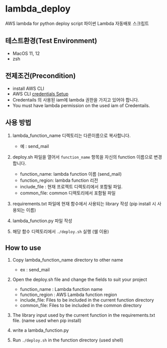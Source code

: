 # lambda_deploy

AWS lambda for python deploy script
파이썬 Lambda 자동배포 스크립트


## 테스트환경(Test Environment)
 - MacOS 11, 12 
 - zsh

## 전제조건(Precondition)
 - install AWS CLI 
 - AWS CLI [credentials Setup](https://docs.aws.amazon.com/ko_kr/cli/latest/userguide/cli-configure-files.html)
 - Credentails 의 사용된 iam에 lambda 권한을 가지고 있어야 합니다.
 - You must have lambda permission on the used iam of Credentails.


## 사용 방법
1. lambda_function_name 디렉토리는 다른이름으로 복사합니다.
    - 예 : send_mail

2. deploy.sh 파일을 열어서 `function_name` 항목을 자신의 function 이름으로 변경합니다.
    - function_name: lambda function 이름 (send_mail)
    - function_region: lambda function 리전
    - include_file : 현재 프로젝트 디렉토리에서 포함될 파일.
    - common_file: common 디렉토리에서 포함될 파일

3. requirements.txt 파일에 현재 함수에서 사용되는 library 작성 (pip install 시 사용되는 이름)

4. lambda_function.py 파일 작성

5. 해당 함수 디렉토리에서 `./deploy.sh` 실행 (쉘 이용)

## How to use

1. Copy lambda_function_name directory to other name
    - ex : send_mail
    

2. Open the deploy.sh file and change the fields to suit your project
    - function_name : Lambda function name
    - function_region : AWS Lambda function region
    - include_file: Files to be included in the current function directory 
    - common_file: Files to be included in the common directory 

3. The library input used by the current function in the requirements.txt file. (name used when pip install)

4. write a lambda_function.py 

5. Run `./deploy.sh` in the function directory (used shell)
